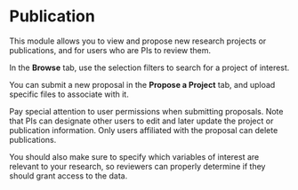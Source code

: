 # Publication

This module allows you to view and propose new research projects or publications, and for users who are PIs to review them. 

In the **Browse** tab, use the selection filters to search for a project of interest. 

You can submit a new proposal in the **Propose a Project** tab, and upload specific files to associate with it. 

Pay special attention to user permissions when submitting proposals. 
Note that PIs can designate other users to edit and later update the project or publication information. Only users affiliated with the proposal can delete publications. 

You should also make sure to specify which variables of interest are relevant to your research, so reviewers can properly determine if they should grant access to the data.

